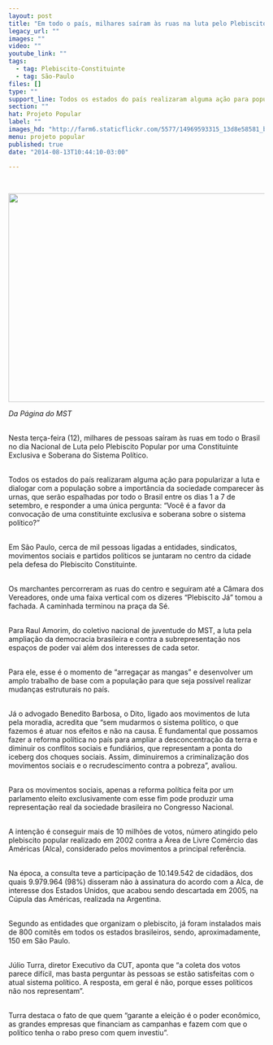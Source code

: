 ```yaml
---
layout: post
title: "Em todo o país, milhares saíram às ruas na luta pelo Plebiscito Constituinte"
legacy_url: ""
images: ""
video: ""
youtube_link: ""
tags:
  - tag: Plebiscito-Constituinte
  - tag: São-Paulo
files: []
type: ""
support_line: Todos os estados do país realizaram alguma ação para popularizar a luta do Plebiscito com a população.
section: ""
hat: Projeto Popular
label: ""
images_hd: "http://farm6.staticflickr.com/5577/14969593315_13d8e58581_b.jpg"
menu: projeto popular
published: true
date: "2014-08-13T10:44:10-03:00"

---
```

<p>&nbsp;</p>

<p><span contenteditable="false" tabindex="-1"><img alt="" data-widget="image" height="411" src="http://farm6.staticflickr.com/5577/14969593315_13d8e58581_b.jpg" width="600" /></span></p>

<p><em>Da P&aacute;gina do MST</em></p>

<p><br />
Nesta ter&ccedil;a-feira (12), milhares de pessoas sa&iacute;ram &agrave;s ruas em todo o Brasil no dia Nacional de Luta pelo Plebiscito Popular por uma Constituinte Exclusiva e Soberana do Sistema Pol&iacute;tico.</p>

<p><br />
Todos os estados do pa&iacute;s realizaram alguma a&ccedil;&atilde;o para popularizar a luta e dialogar com a popula&ccedil;&atilde;o sobre a import&acirc;ncia da sociedade comparecer &agrave;s urnas, que ser&atilde;o espalhadas por todo o Brasil entre os dias 1 a 7 de setembro, e responder a uma &uacute;nica pergunta: &ldquo;Voc&ecirc; &eacute; a favor da convoca&ccedil;&atilde;o de uma constituinte exclusiva e soberana sobre o sistema pol&iacute;tico?&rdquo;</p>

<p><br />
Em S&atilde;o Paulo, cerca de mil pessoas ligadas a entidades, sindicatos, movimentos sociais e partidos pol&iacute;ticos se juntaram no centro da cidade pela defesa do Plebiscito Constituinte.</p>

<p><br />
Os marchantes percorreram as ruas do centro e seguiram at&eacute; a C&acirc;mara dos Vereadores, onde uma faixa vertical com os dizeres &ldquo;Plebiscito J&aacute;&rdquo; tomou a fachada. A caminhada terminou na pra&ccedil;a da S&eacute;.</p>

<p><br />
Para Raul Amorim, do coletivo nacional de juventude do MST, a luta pela amplia&ccedil;&atilde;o da democracia brasileira e contra a subrepresenta&ccedil;&atilde;o nos espa&ccedil;os de poder vai al&eacute;m dos interesses de cada setor.&nbsp;</p>

<p><br />
Para ele, esse &eacute; o momento de &ldquo;arrega&ccedil;ar as mangas&rdquo; e desenvolver um amplo trabalho de base com a popula&ccedil;&atilde;o para que seja poss&iacute;vel realizar mudan&ccedil;as estruturais no pa&iacute;s.&nbsp;</p>

<p><br />
J&aacute; o advogado Benedito Barbosa, o Dito, ligado aos movimentos de luta pela moradia, acredita que &ldquo;sem mudarmos o sistema pol&iacute;tico, o que fazemos &eacute; atuar nos efeitos e n&atilde;o na causa. &Eacute; fundamental que possamos fazer a reforma pol&iacute;tica no pa&iacute;s para ampliar a desconcentra&ccedil;&atilde;o da terra e diminuir os conflitos sociais e fundi&aacute;rios, que representam a ponta do iceberg dos choques sociais. Assim, diminuiremos a criminaliza&ccedil;&atilde;o dos movimentos sociais e o recrudescimento contra a pobreza&rdquo;, avaliou.</p>

<p><br />
Para os movimentos sociais, apenas a reforma pol&iacute;tica feita por um parlamento eleito exclusivamente com esse fim pode produzir uma representa&ccedil;&atilde;o real da sociedade brasileira no Congresso Nacional.</p>

<p><br />
A inten&ccedil;&atilde;o &eacute; conseguir mais de 10 milh&otilde;es de votos, n&uacute;mero atingido pelo plebiscito popular realizado em 2002 contra a &Aacute;rea de Livre Com&eacute;rcio das Am&eacute;ricas (Alca), considerado pelos movimentos a principal refer&ecirc;ncia.&nbsp;</p>

<p><br />
Na &eacute;poca, a consulta teve a participa&ccedil;&atilde;o de 10.149.542 de cidad&atilde;os, dos quais 9.979.964 (98%) disseram n&atilde;o &agrave; assinatura do acordo com a Alca, de interesse dos Estados Unidos, que acabou sendo descartada em 2005, na C&uacute;pula das Am&eacute;ricas, realizada na Argentina.</p>

<p><br />
Segundo as entidades que organizam o plebiscito, j&aacute; foram instalados mais de 800 comit&ecirc;s em todos os estados brasileiros, sendo, aproximadamente, 150 em S&atilde;o Paulo.&nbsp;</p>

<p><br />
J&uacute;lio Turra, diretor Executivo da CUT, aponta que &ldquo;a coleta dos votos parece dif&iacute;cil, mas basta perguntar &agrave;s pessoas se est&atilde;o satisfeitas com o atual sistema pol&iacute;tico. A resposta, em geral &eacute; n&atilde;o, porque esses pol&iacute;ticos n&atilde;o nos representam&rdquo;.</p>

<p><br />
Turra destaca o fato de que quem &ldquo;garante a elei&ccedil;&atilde;o &eacute; o poder econ&ocirc;mico, as grandes empresas que financiam as campanhas e fazem com que o pol&iacute;tico tenha o rabo preso com quem investiu&rdquo;.</p>
